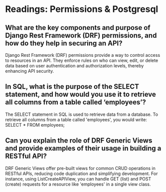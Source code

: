 # Readings: Permissions & Postgresql

## What are the key components and purpose of Django Rest Framework (DRF) permissions, and how do they help in securing an API?

Django Rest Framework (DRF) permissions provide a way to control access to resources in an API. They enforce rules on who can view, edit, or delete data based on user authentication and authorization levels, thereby enhancing API security.

## In SQL, what is the purpose of the SELECT statement, and how would you use it to retrieve all columns from a table called ‘employees’?

The SELECT statement in SQL is used to retrieve data from a database. To retrieve all columns from a table called 'employees', you would write: SELECT * FROM employees;

## Can you explain the role of DRF Generic Views and provide examples of their usage in building a RESTful API?

DRF Generic Views offer pre-built views for common CRUD operations in RESTful APIs, reducing code duplication and simplifying development. For instance, using ListCreateAPIView, you can handle GET (list) and POST (create) requests for a resource like 'employees' in a single view class.
